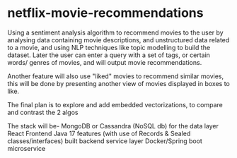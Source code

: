 # netflix-movie-recommendations
Using a sentiment analysis algorithm to recommend movies to the user by analysing data containing movie descriptions, and unstructured data related to a movie, and using NLP techniques like topic modelling to build the dataset. Later the user can enter a query with a set of tags, or certain words/ genres of movies, and will output movie recommendations.

Another feature will also use "liked" movies to recommend similar movies, this will be done by presenting another view of  movies displayed in boxes to like.

The final plan is to explore and add embedded vectorizations, to compare and contrast the 2 algos

The stack will be-
MongoDB or Cassandra (NoSQL db) for the data layer
React Frontend
Java 17 features (with use of Records & Sealed classes/interfaces) built backend service layer
Docker/Spring boot microservice

